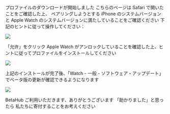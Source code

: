 プロファイルのダウンロードが開始しました
こちらのページは Safari で開いたことをご確認した上、
ペアリングしようとする iPhone のシステムバージョンと Apple Watch のシステムバージョンに満たしていることをご確認ください
下記のヒントに従って操作してください：

![][Install Profile Alert]

「允许」をクリック
Apple Watch がアンロックしていることを確認した上、ヒントに従ってプロファイルをインストールしてください

![][After Install Profile]

上記のインストールが完了後、「Watch - 一般 - ソフトウェア・アップデート」でベータ版の更新が確認できるようになります

![][System Update]

BetaHub ご利用いただきます、ありがとうございます
「助かりました」と思ったら
私たちに寄付することをお考えください

[Install Profile Alert]:  https://tva1.sinaimg.cn/large/008i3skNgy1gwqlc5hlmuj30gz0afgli.jpg
[After Install Profile]:  https://tva1.sinaimg.cn/large/008i3skNgy1gwqoqzmdmwj311q0hqdgl.jpg
[System Update]:  https://tva1.sinaimg.cn/large/008i3skNgy1gwqoqqe48qj30f10hqq31.jpg